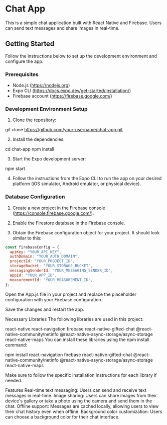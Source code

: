 # Chat App

This is a simple chat application built with React Native and Firebase. Users can send text messages and share images in real-time.

## Getting Started

Follow the instructions below to set up the development environment and configure the app.

### Prerequisites

- Node.js (https://nodejs.org)
- Expo CLI (https://docs.expo.dev/get-started/installation/)
- Firebase account (https://firebase.google.com/)

### Development Environment Setup

1. Clone the repository:

git clone https://github.com/your-username/chat-app.git


2. Install the dependencies:

cd chat-app
npm install


3. Start the Expo development server:

npm start


4. Follow the instructions from the Expo CLI to run the app on your desired platform (iOS simulator, Android emulator, or physical device).

### Database Configuration

1. Create a new project in the Firebase console (https://console.firebase.google.com/).

2. Enable the Firestore database in the Firebase console.

3. Obtain the Firebase configuration object for your project. It should look similar to this:

```javascript
const firebaseConfig = {
  apiKey: "YOUR_API_KEY",
  authDomain: "YOUR_AUTH_DOMAIN",
  projectId: "YOUR_PROJECT_ID",
  storageBucket: "YOUR_STORAGE_BUCKET",
  messagingSenderId: "YOUR_MESSAGING_SENDER_ID",
  appId: "YOUR_APP_ID",
  measurementId: "YOUR_MEASUREMENT_ID",
};

```

Open the App.js file in your project and replace the placeholder configuration with your Firebase configuration.

Save the changes and restart the app.

Necessary Libraries
The following libraries are used in this project:

react-native
react-navigation
firebase
react-native-gifted-chat
@react-native-community/netinfo
@react-native-async-storage/async-storage
react-native-maps
You can install these libraries using the npm install command:

npm install react-navigation firebase react-native-gifted-chat @react-native-community/netinfo @react-native-async-storage/async-storage react-native-maps

Make sure to follow the specific installation instructions for each library if needed.

Features
Real-time text messaging: Users can send and receive text messages in real-time.
Image sharing: Users can share images from their device's gallery or take a photo using the camera and send them in the chat.
Offline support: Messages are cached locally, allowing users to view their chat history even when offline.
Background color customization: Users can choose a background color for their chat interface.

